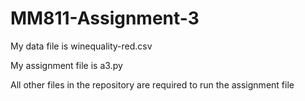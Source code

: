 # MM811-Assignment-3
  My data file is winequality-red.csv
  
  My assignment file is a3.py
  
  All other files in the repository are required to run the assignment file
